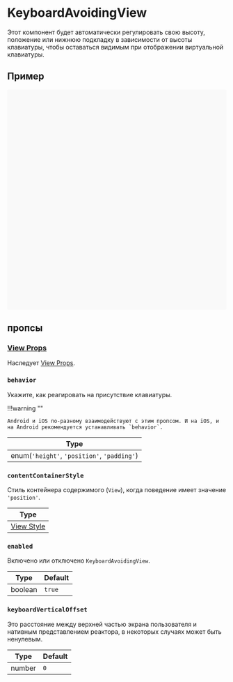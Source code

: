 # KeyboardAvoidingView

Этот компонент будет автоматически регулировать свою высоту, положение или нижнюю подкладку в зависимости от высоты клавиатуры, чтобы оставаться видимым при отображении виртуальной клавиатуры.

## Пример

<div data-snack-id="@bndby/keyboardavoidingview" data-snack-platform="web" data-snack-preview="true" data-snack-theme="light" style="overflow:hidden;background:#F9F9F9;border:1px solid var(--color-border);border-radius:4px;height:505px;width:100%"></div>

## пропсы

### [View Props](view.md#props)

Наследует [View Props](view.md#props).

### `behavior`

Укажите, как реагировать на присутствие клавиатуры.

!!!warning ""

    Android и iOS по-разному взаимодействуют с этим пропсом. И на iOS, и на Android рекомендуется устанавливать `behavior`.

| Type                                        |
| ------------------------------------------- |
| enum(`'height'`, `'position'`, `'padding'`) |

### `contentContainerStyle`

Стиль контейнера содержимого (`View`), когда поведение имеет значение `'position'`.

| Type                              |
| --------------------------------- |
| [View Style](view-style-props.md) |

### `enabled`

Включено или отключено `KeyboardAvoidingView`.

| Type    | Default |
| ------- | ------- |
| boolean | `true`  |

### `keyboardVerticalOffset`

Это расстояние между верхней частью экрана пользователя и нативным представлением реактора, в некоторых случаях может быть ненулевым.

| Type   | Default |
| ------ | ------- |
| number | `0`     |
